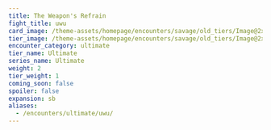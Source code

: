 ```yaml
---
title: The Weapon's Refrain
fight_title: uwu
card_image: /theme-assets/homepage/encounters/savage/old_tiers/Image@2x.png
tier_image: /theme-assets/homepage/encounters/savage/old_tiers/Image@2x.png
encounter_category: ultimate
tier_name: Ultimate
series_name: Ultimate
weight: 2
tier_weight: 1
coming_soon: false
spoiler: false
expansion: sb
aliases:
  - /encounters/ultimate/uwu/
---
```

